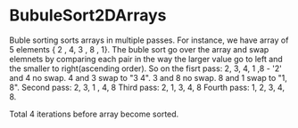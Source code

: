 # BubuleSort2DArrays
Buble sorting sorts arrays in multiple passes. For instance, we have array of 5 elements { 2 , 4, 3 , 8 , 1}. 
The buble sort go over the array and swap elemnets by comparing each pair in the way 
the larger value go to left and the smaller to right(ascending order). 
So on the fisrt pass: 
2, 3, 4, 1 ,8  -  '2' and 4 no swap. 4 and 3 swap to "3 4". 3 and 8 no swap. 8 and 1 swap to "1, 8".
Second pass:
2, 3, 1 , 4, 8 
Third pass:
2, 1, 3, 4, 8
Fourth pass:
1, 2, 3, 4, 8. 

Total 4 iterations before array become sorted.
